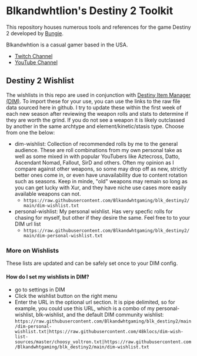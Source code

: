 Blkandwhtlion's Destiny 2 Toolkit
=================================
This repository houses numerous tools and references for the game Destiny 2 developed by [Bungie](http://www.bungie.net/).

Blkandwhtion is a casual gamer based in the USA. 
* [Twitch Channel](https://www.twitch.tv/blkandwhtlion)
* [YouTube Channel](https://www.youtube.com/channel/UC-czRj5tnO-ZQLoAePFXTgQ)

Destiny 2 Wishlist
------------------
The wishlists in this repo are used in conjunction with [Destiny Item Manager (DIM)](https://destinyitemmanager.com/). To import these for your use, you can use the links to the raw file data sourced here in github. I try to update these within the first week of each new season after reviewing the weapon rolls and stats to determine if they are worth the grind. If you do not see a weapon it is likely outclassed by another in the same archtype and element/kinetic/stasis type. Choose from one the below:

* dim-wishlist: Collection of recommended rolls by me to the general audience. These are roll combinations from my own personal take as well as some mixed in with popular YouTubers like Aztecross, Datto, Ascendant Nomad, Fallout, SirD and others. Often my opinion as I compare against other weapons, so some may drop off as new, strictly better ones come in, or even have unavailability due to content rotation such as seasons. Keep in minde, "old" weapons may remain so long as you can get lucky with Xur, and they have niche use cases more easily available weapons can not.
  - ```https://raw.githubusercontent.com/Blkandwhtgaming/blk_destiny2/main/dim-wishlist.txt```
* personal-wishlist: My personal wishlist. Has very specfic rolls for chasing for myself, but other if they desire the same. Feel free to to your DIM url list
  - ```https://raw.githubusercontent.com/Blkandwhtgaming/blk_destiny2/main/dim-personal-wishlist.txt```
  
### More on Wishlists
These lists are updated and can be safely set once to your DIM config.
#### How do I set my wishlists in DIM?
* go to settings in DIM
* Click the wishlist button on the right menu
* Enter the URL in the optional url section. It is pipe delimited, so for example, you could use this URL, which is a combo of my personal-wishlist, blk-wishlist, and the default DIM community wishlist: ```https://raw.githubusercontent.com/Blkandwhtgaming/blk_destiny2/main/dim-personal-wishlist.txt|https://raw.githubusercontent.com/48klocs/dim-wish-list-sources/master/choosy_voltron.txt|https://raw.githubusercontent.com/Blkandwhtgaming/blk_destiny2/main/dim-wishlist.txt```
